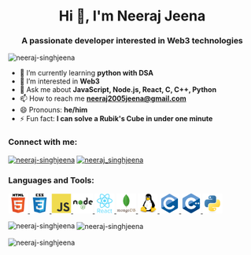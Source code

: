 <h1 align="center">Hi 👋, I'm Neeraj Jeena</h1>
<h3 align="center">A passionate developer interested in Web3 technologies</h3>

<p align="left"> <img src="https://komarev.com/ghpvc/?username=neeraj-singhjeena&label=Profile%20views&color=0e75b6&style=flat" alt="neeraj-singhjeena" /> </p>

- 🌱 I’m currently learning **python with DSA**
- 👀 I’m interested in **Web3**
- 💬 Ask me about **JavaScript, Node.js, React, C, C++, Python**
- 📫 How to reach me **neeraj2005jeena@gmail.com**
- 😄 Pronouns: **he/him**
- ⚡ Fun fact: **I can solve a Rubik's Cube in under one minute**

<h3 align="left">Connect with me:</h3>
<p align="left">
<a href="https://linkedin.com/in/neeraj-singhjeena" target="blank"><img align="center" src="https://cdn.jsdelivr.net/npm/simple-icons@3.0.1/icons/linkedin.svg" alt="neeraj-singhjeena" height="30" width="40" /></a>
<a href="https://twitter.com/neeraj_singhjeena" target="blank"><img align="center" src="https://cdn.jsdelivr.net/npm/simple-icons@3.0.1/icons/twitter.svg" alt="neeraj_singhjeena" height="30" width="40" /></a>
</p>

<h3 align="left">Languages and Tools:</h3>
<p align="left"> 
<a href="https://www.w3.org/html/" target="_blank"> <img src="https://raw.githubusercontent.com/devicons/devicon/master/icons/html5/html5-original-wordmark.svg" alt="html5" width="40" height="40"/> </a> 
<a href="https://www.w3schools.com/css/" target="_blank"> <img src="https://raw.githubusercontent.com/devicons/devicon/master/icons/css3/css3-original-wordmark.svg" alt="css3" width="40" height="40"/> </a> 
<a href="https://developer.mozilla.org/en-US/docs/Web/JavaScript" target="_blank"> <img src="https://raw.githubusercontent.com/devicons/devicon/master/icons/javascript/javascript-original.svg" alt="javascript" width="40" height="40"/> </a> 
<a href="https://nodejs.org" target="_blank"> <img src="https://raw.githubusercontent.com/devicons/devicon/master/icons/nodejs/nodejs-original-wordmark.svg" alt="nodejs" width="40" height="40"/> </a> 
<a href="https://reactjs.org/" target="_blank"> <img src="https://raw.githubusercontent.com/devicons/devicon/master/icons/react/react-original-wordmark.svg" alt="react" width="40" height="40"/> </a> 
<a href="https://www.mongodb.com/" target="_blank"> <img src="https://raw.githubusercontent.com/devicons/devicon/master/icons/mongodb/mongodb-original-wordmark.svg" alt="mongodb" width="40" height="40"/> </a> 
<a href="https://www.linux.org/" target="_blank"> <img src="https://raw.githubusercontent.com/devicons/devicon/master/icons/linux/linux-original.svg" alt="linux" width="40" height="40"/> </a> 
<a href="https://www.cprogramming.com/" target="_blank"> <img src="https://raw.githubusercontent.com/devicons/devicon/master/icons/c/c-original.svg" alt="c" width="40" height="40"/> </a> 
<a href="https://www.cplusplus.com/" target="_blank"> <img src="https://raw.githubusercontent.com/devicons/devicon/master/icons/cplusplus/cplusplus-original.svg" alt="cplusplus" width="40" height="40"/> </a> 
<a href="https://www.python.org/" target="_blank"> <img src="https://raw.githubusercontent.com/devicons/devicon/master/icons/python/python-original.svg" alt="python" width="40" height="40"/> </a>
</p>

<p><img align="left" src="https://github-readme-stats.vercel.app/api/top-langs?username=neeraj-singhjeena&show_icons=true&locale=en&layout=compact" alt="neeraj-singhjeena" /></p>

<p>&nbsp;<img align="center" src="https://github-readme-stats.vercel.app/api?username=neeraj-singhjeena&show_icons=true&locale=en" alt="neeraj-singhjeena" /></p>

<p><img align="center" src="https://github-readme-streak-stats.herokuapp.com/?user=neeraj-singhjeena&" alt="neeraj-singhjeena" /></p>
